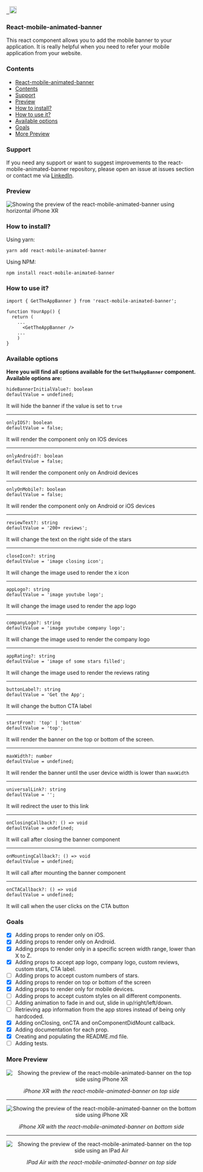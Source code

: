 <a href="https://github.com/matsmello/react-mobile-animated-banner" target="\_parent">
  <img alt="" src="https://img.shields.io/github/stars/matsmello/react-mobile-animated-banner.svg?style=social&label=Star" />
</a>
<a href="https://twitter.com/msmello_" target="\_parent">
  <img alt="" src="https://img.shields.io/twitter/follow/msmello_.svg?style=social&label=Follow" />
</a>
<a href="https://www.linkedin.com/in/matheus-da-silveira-mello/" target="\_parent">
  <img alt="" height="19" src="https://img.shields.io/badge/LinkedIn-0077B5?style=for-the-badge&logo=linkedin&logoColor=white" />
</a>

### React-mobile-animated-banner

This react component allows you to add the mobile banner to your application. It is really helpful when you need to refer your mobile application from your website.
### Contents
- [React-mobile-animated-banner](#react-mobile-animated-banner)
- [Contents](#contents)
- [Support](#support)
- [Preview](#preview)
- [How to install?](#how-to-install)
- [How to use it?](#how-to-use-it)
- [Available options](#available-options)
- [Goals](#goals)
- [More Preview](#more-preview)

### Support
If you need any support or want to suggest improvements to the react-mobile-animated-banner repository, please open an issue at issues section or contact me via [LinkedIn](https://www.linkedin.com/in/matheus-da-silveira-mello/).

### Preview

![Showing the preview of the react-mobile-animated-banner using horizontal iPhone XR ](src/assets/images/iphone_top_horizontal.png 'Horizontal iPhone XR')

### How to install?
Using yarn:
```
yarn add react-mobile-animated-banner
```

Using NPM:
```
npm install react-mobile-animated-banner
```

### How to use it?

```
import { GetTheAppBanner } from 'react-mobile-animated-banner';

function YourApp() {
  return (
    ...
      <GetTheAppBanner />
    ...
    )
}
```

### Available options
**Here you will find all options available for the `GetTheAppBanner` component. Available options are:**

```
hideBannerInitialValue?: boolean
defaultValue = undefined;
```
  It will hide the banner if the value is set to `true`
___

```
onlyIOS?: boolean
defaultValue = false;
```
  It will render the component only on IOS devices

___
```
onlyAndroid?: boolean
defaultValue = false;
```
It will render the component only on Android devices
___
```
onlyOnMobile?: boolean
defaultValue = false;
```
It will render the component only on Android or iOS devices
___

```
reviewText?: string
defaultValue = '200+ reviews';
```
It will change the text on the right side of the stars
___
```
closeIcon?: string
defaultValue = 'image closing icon';
```
It will change the image used to render the `X` icon
___
```
appLogo?: string
defaultValue = 'image youtube logo';
```
It will change the image used to render the app logo
___
```
companyLogo?: string
defaultValue = 'image youtube company logo';
```
It will change the image used to render the company logo
___
```
appRating?: string
defaultValue = 'image of some stars filled';
```
It will change the image used to render the reviews rating
___

```
buttonLabel?: string
defaultValue = 'Get the App';
```
It will change the button CTA label
___

```
startFrom?: 'top' | 'bottom'
defaultValue = 'top';
```
It will render the banner on the top or bottom of the screen.
___

```
maxWidth?: number
defaultValue = undefined;
```
It will render the banner until the user device width is lower than `maxWidth`
___
```
universalLink?: string
defaultValue = '';
```
It will redirect the user to this link
___
```
onClosingCallback?: () => void
defaultValue = undefined;
```
It will call after closing the banner component
___
```
onMountingCallback?: () => void
defaultValue = undefined;
```
It will call after mounting the banner component
___
```
onCTACallback?: () => void
defaultValue = undefined;
```
It will call when the user clicks on the CTA button

### Goals

- [x] Adding props to render only on iOS.
- [x] Adding props to render only on Android.
- [x] Adding props to render only in a specific screen width range, lower than X to Z.
- [x] Adding props to accept app logo, company logo, custom reviews, custom stars, CTA label.
- [ ] Adding props to accept custom numbers of stars.
- [x] Adding props to render on top or bottom of the screen
- [x] Adding props to render only for mobile devices.
- [ ] Adding props to accept custom styles on all different components.
- [ ] Adding animation to fade in and out, slide in up/right/left/down.
- [ ] Retrieving app information from the app stores instead of being only hardcoded.
- [x] Adding onClosing, onCTA and onComponentDidMount callback.
- [x] Adding documentation for each prop.
- [x] Creating and populating the README.md file.
- [ ] Adding tests.

### More Preview
<div align="center">

![Showing the preview of the react-mobile-animated-banner on the top side using iPhone XR ](src/assets/images/iphone_top.png 'iPhone XR')

*iPhone XR with the react-mobile-animated-banner on top side*

___

![Showing the preview of the react-mobile-animated-banner on the bottom side using iPhone XR ](src/assets/images/mobile_bottom.png 'iPhone XR')

*iPhone XR with the react-mobile-animated-banner on bottom side*

___

![Showing the preview of the react-mobile-animated-banner on the top side using an IPad Air](src/assets/images/tablet_top.png 'IPad Air')

*IPad Air with the react-mobile-animated-banner on top side*


</div>